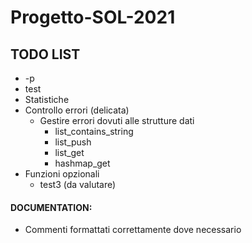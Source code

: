 # Progetto-SOL-2021

## TODO LIST
- -p
- test
- Statistiche
- Controllo errori (delicata)
  - Gestire errori dovuti alle strutture dati
    - list_contains_string
    - list_push
    - list_get
    - hashmap_get
- Funzioni opzionali
  - test3 (da valutare)

#### DOCUMENTATION:
- Commenti formattati correttamente dove necessario
